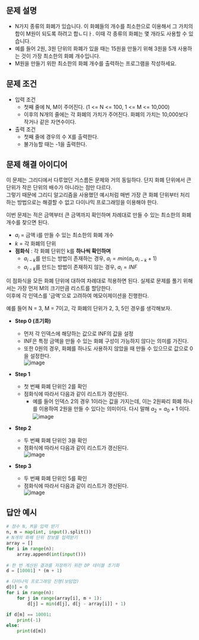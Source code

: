 ## 문제 설명
* N가지 종류의 화폐가 있습니다. 이 화폐들의 개수를 최소한으로 이용해서 그 가치의 합이 M원이 되도록 하려고 합ㄴ디ㅏ. 이때 각 종류의 화폐는 몇 개라도 사용할 수 있습니다.
* 예를 들어 2원, 3원 단위의 화폐가 있을 때는 15원을 만들기 위해 3원을 5개 사용하는 것이 가장 최소한의 화폐 개수입니다.
* M원을 만들기 위한 최소한의 화폐 개수를 출력하는 프로그램을 작성하세요.


## 문제 조건
* 입력 조건
  * 첫째 줄에 N, M이 주어진다. (1 <= N <= 100, 1 <= M <= 10,000)
  * 이후의 N개의 줄에는 각 화폐의 가치가 주어진다. 화폐의 가치는 10,000보다 작거나 같은 자연수이다.
* 출력 조건
  * 첫째 줄에 경우의 수 X를 출력한다.
  * 불가능할 때는 -1을 출력한다.


## 문제 해결 아이디어
이 문제는 그리디에서 다루었던 거스름돈 문제와 거의 동일하다. 단지 화폐 단위에서 큰 단위가 작은 단위의 배수가 아니라는 점만 다르다.  
그렇기 때문에 그리디 알고리즘을 사용했던 예시처럼 매번 가장 큰 화폐 단위부터 처리하는 방법으로는 해결할 수 없고 다이나믹 프로그래밍을 이용해야 한다.  

이번 문제는 적은 금액부터 큰 금액까지 확인하며 차례대로 만들 수 있는 최소한의 화폐 개수를 찾으면 된다.
* $a_i$ = 금액 i를 만들 수 있는 최소한의 화폐 개수
* $k$ = 각 화폐의 단위
* **점화식** : 각 화폐 단위인 k를 **하나씩 확인하며**
  * $a_{i-k}$를 만드는 방법이 존재하는 경우, $a_i = min(a_i, a_{i-k}+1)$
  * $a_{i-k}$를 만드는 방법이 존재하지 않는 경우, $a_i = INF$

이 점화식을 모든 화폐 단위에 대하여 차례대로 적용하면 된다. 실제로 문제를 풀기 위해서는 가장 먼저 M의 크기만큼 리스트를 할당한다.  
이후에 각 인덱스를 '금액'으로 고려하여 메모이제이션을 진행한다.

예를 들어 N = 3, M = 7이고, 각 화폐의 단위가 2, 3, 5인 경우를 생각해보자.
* **Step 0 (초기화)**
  * 먼저 각 인덱스에 해당하는 값으로 INF의 값을 설정
  * INF은 특정 금액을 만들 수 있는 화폐 구성이 가능하지 않다는 의미를 가진다. 
  * 또한 0원의 경우, 화폐를 하나도 사용하지 않았을 때 만들 수 있으므로 값으로 0을 설정한다.  
![image](https://user-images.githubusercontent.com/78528903/182199312-b753b2e9-5918-4bb2-9eae-5fb82034f665.png)

* **Step 1**
  * 첫 번째 화폐 단위인 2를 확인
  * 점화식에 따라서 다음과 같이 리스트가 갱신된다.  
    * 예를 들어 인덱스 2의 경우 1이라는 값을 가지는데, 이는 2원짜리 화폐 하나를 이용하여 2원을 만들 수 있다는 의미이다. 다시 말해 $a_2 = a_0 + 1$ 이다.
![image](https://user-images.githubusercontent.com/78528903/182199476-2ee0e0ac-cf48-44a7-83a4-2425dcb08b60.png)

* **Step 2**
  * 두 번째 화폐 단위인 3을 확인
  * 점화식에 따라서 다음과 같이 리스트가 갱신된다.  
![image](https://user-images.githubusercontent.com/78528903/182199825-060868aa-c799-4cb3-b227-3d9c72055470.png)

* **Step 3**
  * 두 번째 화폐 단위인 5를 확인
  * 점화식에 따라서 다음과 같이 리스트가 갱신된다.  
![image](https://user-images.githubusercontent.com/78528903/182199871-ef825e66-2854-4975-a0f4-582512721f40.png)

## 답안 예시
```python
# 정수 N, M을 입력 받기
n, m = map(int, input().split())
# N개의 화폐 단위 정보를 입력받기
array = []
for i in range(n):
    array.append(int(input()))
    
# 한 번 계산된 결과를 저장하기 위한 DP 테이블 초기화
d = [10001] * (m + 1)

# 다이나믹 프로그래밍 진행(보텀업)
d[0] = 0
for i in range(n):
    for j in range(array[i], m + 1):
        d[j] = min(d[j], d[j - array[i]] + 1)

if d[m] == 10001:
    print(-1)
else:
    print(d[m])
```

